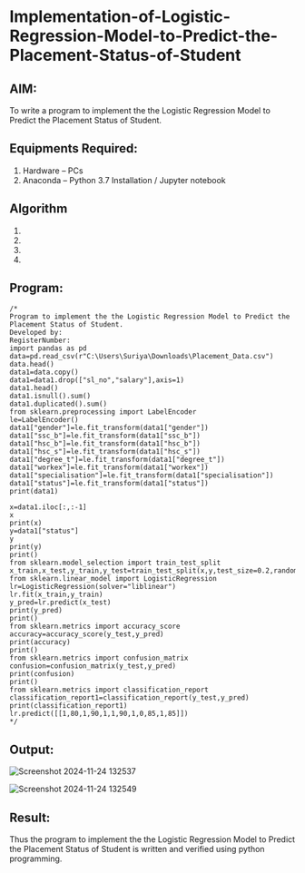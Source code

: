 # Implementation-of-Logistic-Regression-Model-to-Predict-the-Placement-Status-of-Student

## AIM:
To write a program to implement the the Logistic Regression Model to Predict the Placement Status of Student.

## Equipments Required:
1. Hardware – PCs
2. Anaconda – Python 3.7 Installation / Jupyter notebook

## Algorithm
1. 
2. 
3. 
4. 

## Program:
```
/*
Program to implement the the Logistic Regression Model to Predict the Placement Status of Student.
Developed by: 
RegisterNumber:
import pandas as pd
data=pd.read_csv(r"C:\Users\Suriya\Downloads\Placement_Data.csv")
data.head()
data1=data.copy()
data1=data1.drop(["sl_no","salary"],axis=1)
data1.head()
data1.isnull().sum()
data1.duplicated().sum()
from sklearn.preprocessing import LabelEncoder
le=LabelEncoder()
data1["gender"]=le.fit_transform(data1["gender"])
data1["ssc_b"]=le.fit_transform(data1["ssc_b"])
data1["hsc_b"]=le.fit_transform(data1["hsc_b"])
data1["hsc_s"]=le.fit_transform(data1["hsc_s"])
data1["degree_t"]=le.fit_transform(data1["degree_t"])
data1["workex"]=le.fit_transform(data1["workex"])
data1["specialisation"]=le.fit_transform(data1["specialisation"])
data1["status"]=le.fit_transform(data1["status"])
print(data1)

x=data1.iloc[:,:-1]
x
print(x)
y=data1["status"]
y
print(y)
print()
from sklearn.model_selection import train_test_split
x_train,x_test,y_train,y_test=train_test_split(x,y,test_size=0.2,random_state=0)
from sklearn.linear_model import LogisticRegression
lr=LogisticRegression(solver="liblinear")
lr.fit(x_train,y_train)
y_pred=lr.predict(x_test)
print(y_pred)
print()
from sklearn.metrics import accuracy_score
accuracy=accuracy_score(y_test,y_pred)
print(accuracy)
print()
from sklearn.metrics import confusion_matrix
confusion=confusion_matrix(y_test,y_pred)
print(confusion)
print()
from sklearn.metrics import classification_report
classification_report1=classification_report(y_test,y_pred)
print(classification_report1)
lr.predict([[1,80,1,90,1,1,90,1,0,85,1,85]]) 
*/
```

## Output:

![Screenshot 2024-11-24 132537](https://github.com/user-attachments/assets/6cb4fd0b-9423-4b01-9ff0-a8704f595768)

![Screenshot 2024-11-24 132549](https://github.com/user-attachments/assets/4ebd2d9c-266f-4d0d-8296-af940167a094)



## Result:
Thus the program to implement the the Logistic Regression Model to Predict the Placement Status of Student is written and verified using python programming.
